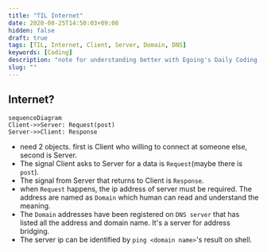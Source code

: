 ```yaml
---
title: "TIL Internet"
date: 2020-08-25T14:50:03+09:00
hidden: false
draft: true
tags: [TIL, Internet, Client, Server, Domain, DNS]
keywords: [Coding]
description: "note for understanding better with Egoing's Daily Coding."
slug: ""
---
```


## Internet?


```
sequenceDiagram
Client->>Server: Request(post)
Server->>Client: Response
```

- need 2 objects. first is Client who willing to connect at someone else, second is Server.
- The signal Client asks to Server for a data is `Request`(maybe there is `post`).
- The signal from Server that returns to Client is `Response`.
- when `Request` happens, the ip address of server must be required. The address are named as `Domain` which human can read and understand the meaning. 
- The `Domain` addresses have been registered on `DNS server` that has listed all the address and domain name. It's a server for address bridging.
- The server ip can be identified by `ping <domain name>`'s result on shell.
